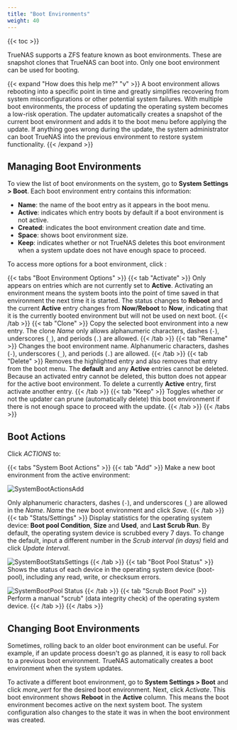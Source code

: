```yaml
---
title: "Boot Environments"
weight: 40
---
```


{{< toc >}}

TrueNAS supports a ZFS feature known as boot environments. These are snapshot clones that TrueNAS can boot into. Only one boot environment can be used for booting.

{{< expand "How does this help me?" "v" >}}
A boot environment allows rebooting into a specific point in time and greatly simplifies recovering from system misconfigurations or other potential system failures.
With multiple boot environments, the process of updating the operating system becomes a low-risk operation.
The updater automatically creates a snapshot of the current boot environment and adds it to the boot menu before applying the update.
If anything goes wrong during the update, the system administrator can boot TrueNAS into the previous environment to restore system functionality.
{{< /expand >}}

## Managing Boot Environments

To view the list of boot environments on the system, go to **System Settings > Boot**. Each boot environment entry contains this information:

* **Name**: the name of the boot entry as it appears in the boot menu.
* **Active**: indicates which entry boots by default if a boot environment is not active.
* **Created**: indicates the boot environment creation date and time.
* **Space**: shows boot environment size.
* **Keep**: indicates whether or not TrueNAS deletes this boot environment when a system update does not have enough space to proceed.

To access more options for a boot environment, click  <i class="fa fa-ellipsis-v" aria-hidden="true" title="Options"></i> :

{{< tabs "Boot Environment Options" >}}
{{< tab "Activate" >}}
Only appears on entries which are not currently set to **Active**.
Activating an environment means the system boots into the point of time saved in that environment the next time it is started.
The status changes to **Reboot** and the current **Active** entry changes from **Now/Reboot** to **Now**, indicating that it is the currently booted environment but will not be used on next boot.
{{< /tab >}}
{{< tab "Clone" >}}
Copy the selected boot environment into a new entry.
The clone *Name* only allows alphanumeric characters, dashes (`-`), underscores (`_`), and periods (`.`) are allowed.
{{< /tab >}}
{{< tab "Rename" >}}
Changes the boot environment name.
Alphanumeric characters, dashes (`-`), underscores (`_`), and periods (`.`) are allowed.
{{< /tab >}}
{{< tab "Delete" >}}
Removes the highlighted entry and also removes that entry from the boot menu.
The **default** and any **Active** entries cannot be deleted.
Because an activated entry cannot be deleted, this button does not appear for the active boot environment.
To delete a currently **Active** entry, first activate another entry.
{{< /tab >}}
{{< tab "Keep" >}}
Toggles whether or not the updater can prune (automatically delete) this boot environment if there is not enough space to proceed with the update.
{{< /tab >}}
{{< /tabs >}}

## Boot Actions

Click *ACTIONS* to:

{{< tabs "System Boot Actions" >}}
{{< tab "Add" >}}
Make a new boot environment from the active environment:

![SystemBootActionsAdd](/images/SCALE/SCALEBootActionsAdd.png "Creating a new Boot Environment")

Only alphanumeric characters, dashes (`-`), and underscores (`_`) are allowed in the *Name*.
*Name* the new boot environment and click *Save*.
{{< /tab >}}
{{< tab "Stats/Settings" >}}
Display statistics for the operating system device: **Boot pool Condition**, **Size** and **Used**, and **Last Scrub Run**.
By default, the operating system device is scrubbed every 7 days.
To change the default, input a different number in the *Scrub interval (in days)* field and click *Update Interval*.

![SystemBootStatsSettings](/images/SCALE/SCALEBootActionsStatsSettings.png "Boot Environment Stats/Settings")
{{< /tab >}}
{{< tab "Boot Pool Status" >}}
Shows the status of each device in the operating system device (boot-pool), including any read, write, or checksum errors.

![SystemBootPool Status](/images/SCALE/SCALEBootActionsBootPoolStatus.png "Boot Pool Status")
{{< /tab >}}
{{< tab "Scrub Boot Pool" >}}
Perform a manual "scrub" (data integrity check) of the operating system device.
{{< /tab >}}
{{< /tabs >}}

## Changing Boot Environments

Sometimes, rolling back to an older boot environment can be useful.
For example, if an update process doesn't go as planned, it is easy to roll back to a previous boot environment.
TrueNAS automatically creates a boot environment when the system updates.

To activate a different boot environment, go to **System Settings > Boot** and click <i class="material-icons" aria-hidden="true" title="Options">more_vert</i> for the desired boot environment.
Next, click *Activate*.
This boot environment shows **Reboot** in the **Active** column.
This means the boot environment becomes active on the next system boot.
The system configuration also changes to the state it was in when the boot environment was created.
